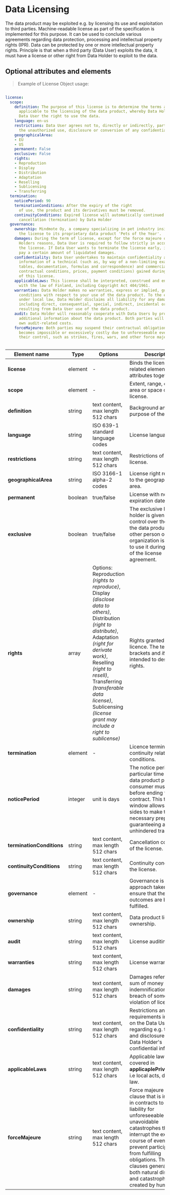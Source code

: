 # Data Licensing

The data product may be exploited e.g. by licensing its use and exploitation to third parties. Machine-readable license as part of the specification is implemented for this purpose. It can be used to conclude various agreements regarding data protection, processing and intellectual property rights (IPR). Data can be protected by one or more intellectual property rights. Principle is that when a third party (Data User) exploits the data, it must have a license or other right from Data Holder to exploit to the data.

## Optional attributes and elements

> Example of License Object usage:


```yml 

license:
  scope:
    definition: The purpose of this license is to determine the terms and conditions
      applicable to the licensing of the data product, whereby Data Holder grants
      Data User the right to use the data.
    language: en-us
    restrictions: Data User agrees not to, directly or indirectly, participate in
      the unauthorized use, disclosure or conversion of any confidential information.
    geographicalArea:
    - EU
    - US
    permanent: False
    exclusive: False
    rights:
    - Reproduction
    - Display
    - Distribution
    - Adaptation
    - Reselling
    - Sublicensing
    - Transferring
  termination:
    noticePeriod: 90
    terminationConditions: After the expiry of the right
      of use, the product and its derivatives must be removed.
    continuityConditions: Expired license will automatically continued without written
      cancellation (termination) by Data Holder
  governance:
    ownership: Mindmote Oy, a company specializing in pet industry insights, owns
      the license to its proprietary data product 'Pets of the Year'.
    damages: During the term of license, except for the force majeure or the Data
      Holders reasons, Data User is required to follow strictly in accordance with
      the license. If Data User wants to terminate the license early, it needs to
      pay a certain amount of liquidated damages.
    confidentiality: Data User undertakes to maintain confidentiality as regards all
      information of a technical (such as, by way of a non-limiting example, drawings,
      tables, documentation, formulas and correspondence) and commercial nature (including
      contractual conditions, prices, payment conditions) gained during the performance
      of this license.
    applicableLaws: This license shall be interpreted, construed and enforced in accordance
      with the law of Finland, including Copyright Act 404/1961.
    warranties: Data Holder makes no warranties, express or implied, guarantees or
      conditions with respect to your use of the data product. To the extent permitted
      under local law, Data Holder disclaims all liability for any damages or losses,
      including direct, consequential, special, indirect, incidental or punitive,
      resulting from Data User use of the data product.
    audit: Data Holder will reasonably cooperate with Data Users by providing available
      additional information about the data product. Both parties will bear their
      own audit-related costs.
    forceMajeure: Both parties may suspend their contractual obligations when fulfillment
      becomes impossible or excessively costly due to unforeseeable events beyond
      their control, such as strikes, fires, wars, and other force majeure events.
  
```
| <div style="width:150px">Element name</div>   | Type  | Options  | Description  |
|---|---|---|---|
| **license** | element | - |  Binds the licensing related elements and attributes together. |
| **scope** | element | - |  Extent, range, coverage, area or space of the license. |
| **definition** | string | text content, max length 512 chars  | Background and purpose of the license. |
| **language** | string | ISO 639-1 standard language codes | License language. |
| **restrictions** | string | text content, max length 512 chars  | Restrictions of the license. |
| **geographicalArea** | string |  ISO 3166-1 alpha-2 codes | License right restricted to the geographical area. |
| **permanent** | boolean | true/false |  License with no expiration date. |
| **exclusive** | boolean | true/false |  The exclusive license holder is given complete control over the use of the data product, and no other person or organization is allowed to use it during the term of the license agreement. |
| **rights** | array |  Options: Reproduction <i>(rights to reproduce)</i>, Display <i>(disclose data to others)</i>, Distribution <i>(right to distribute)</i>, Adaptation <i>(right for derivate work)</i>, Reselling <i>(right to resell)</i>, Transferring <i>(transferable data license)</i>, Sublicensing <i>(license grant may include a right to sublicense)</i>| Rights granted by the licence. The texts in brackets and <i>italic</i> are intended to describe rights. |
| **termination** | element | - | Licence termination and continuity related conditions. |
| **noticePeriod** | integer | unit is days | The notice period is a particular time that an data product provider or consumer must give before ending the contract. This time window allows both sides to make the necessary preparations, guaranteeing an unhindered transfer. |
| **terminationConditions** | string | text content, max length 512 chars | Cancellation conditions of the license. |
| **continuityConditions** | string |  text content, max length 512 chars | Continuity conditions of the license. |
| **governance** | element | - | Governance is the approach taken to ensure that the agreed outcomes are being fulfilled. |
| **ownership** | string | text content, max length 512 chars | Data product licensing ownership. |
| **audit** | string | text content, max length 512 chars | License auditing terms. |
| **warranties** | string | text content, max length 512 chars | License warranties. |
| **damages** | string | text content, max length 512 chars | Damages refers to the sum of money (i.e. indemnifications) for a breach of some duty or violation of license right. |
| **confidentiality** | string | text content, max length 512 chars| Restrictions and requirements imposed on the Data User regarding e.g. the use and disclosure of the Data Holder's confidential information. |
| **applicableLaws** | string | text content, max length 512 chars | Applicable laws not covered in **applicaplePrivacyLaws**, i.e local acts, degrees or law. |
| **forceMajeure** | string | text content, max length 512 chars | Force majeure is a clause that is included in contracts to remove liability for unforeseeable and unavoidable catastrophes that interrupt the expected course of events and prevent participants from fulfilling obligations. These clauses generally cover both natural disasters and catastrophes created by humans. |
